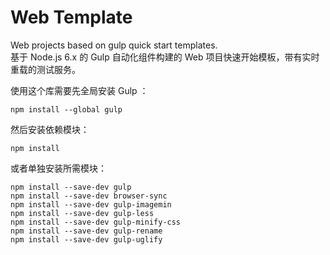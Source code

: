 # Web Template
Web projects based on gulp quick start templates.  
基于 Node.js 6.x 的 Gulp 自动化组件构建的 Web 项目快速开始模板，带有实时重载的测试服务。  


使用这个库需要先全局安装 Gulp ：  
```
npm install --global gulp
```

然后安装依赖模块：
```
npm install
```

或者单独安装所需模块：
```
npm install --save-dev gulp
npm install --save-dev browser-sync
npm install --save-dev gulp-imagemin
npm install --save-dev gulp-less
npm install --save-dev gulp-minify-css
npm install --save-dev gulp-rename
npm install --save-dev gulp-uglify
```

